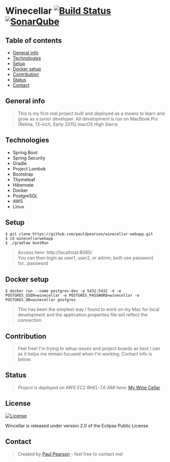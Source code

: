 # Winecellar [![Build Status](https://codebuild.us-east-2.amazonaws.com/badges?uuid=eyJlbmNyeXB0ZWREYXRhIjoiQ0xsMER4WjIrL08rTForL2NFQ3hkSzhtVkNkWkQ2YkVsblhCbjlSYW53U3UvRklmajhNVm5nMWg5US9iUnQ1dmxubHdtUkd5S1dWYVIrNHNxWTF1M2VRPSIsIml2UGFyYW1ldGVyU3BlYyI6ImFlV3gzV0lGSmpTVDBhQzIiLCJtYXRlcmlhbFNldFNlcmlhbCI6MX0%3D&branch=master)](https://aws.amazon.com/console/) [![SonarQube](https://sonarcloud.io/api/project_badges/measure?project=pauldpearson_winecellar-webapp&metric=alert_status)](https://sonarcloud.io/dashboard?id=pauldpearson_winecellar-webapp)

## Table of contents
* [General info](#general-info)
* [Technologies](#technologies)
* [Setup](#setup)
* [Docker setup](#docker-setup)
* [Contribution](#contribution)
* [Status](#status)
* [Contact](#contact)

## General info
> This is my first real project built and deployed as a means to learn and grow as a junior developer.
> All development is run on MacBook Pro (Retina, 13-inch, Early 2015) macOS High Sierra

## Technologies
* Spring Boot
* Spring Security
* Gradle
* Project Lombok
* Bootstrap
* Thymeleaf
* Hibernate
* Docker
* PostgreSQL
* AWS
* Linux

## Setup
```
$ git clone https://github.com/pauldpearson/winecellar-webapp.git
$ cd winecellarwebapp
$ ./gradlew bootRun
```
> Access here: http://localhost:8080/ <br/> You can then login as user1, user2, or admin; both use password for...password

## Docker setup

```
$ docker run --name postgres-dev -p 5432:5432 -d -e POSTGRES_USER=winecellar -e POSTGRES_PASSWORD=winecellar -e POSTGRES_DB=winecellar postgres
```
> This has been the simplest way I found to work on my Mac for local development and the application.properties file will reflect the connection.

## Contribution
> Feel free!  I'm trying to setup issues and project boards as best I can as it helps me remain focused when I'm working.  Contact info is below.

## Status
> *Project is deployed on AWS EC2 RHEL-7.6 AMI here:*
[My Wine Cellar](http://www.mywinecellar.info)

## License
[![License](https://img.shields.io/badge/License-EPL%202.0-red.svg)](https://www.eclipse.org/legal/epl-2.0/)

Wincellar is released under version 2.0 of the Eclipse Public License

## Contact
> Created by [Paul Pearson](mailto:paul.darlington.pearson@gmail.com) - feel free to contact me!
